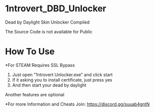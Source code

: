 # 1ntrovert_DBD_Unlocker
Dead by Daylight Skin Unlocker Compiled

The Source Code is not available for Public

# How To Use 

*For STEAM Requires SSL Bypass

1. Just open "1ntrovert Unlocker.exe" and click start
2. If it asking you to install certificate, just press yes
3. And then start your dead by daylight

Another features are optional 

*For more Information and Cheats Join: https://discord.gg/suuab4gntN
